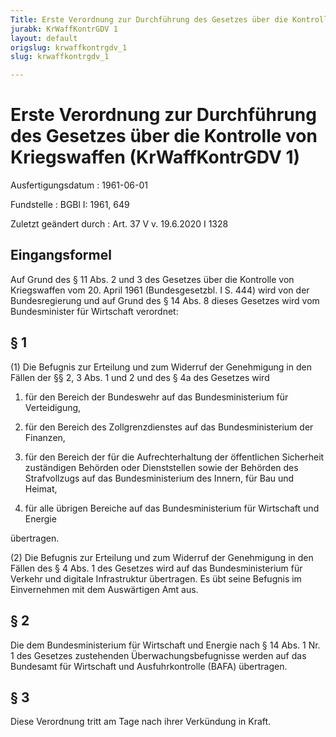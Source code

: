 ```yaml
---
Title: Erste Verordnung zur Durchführung des Gesetzes über die Kontrolle von Kriegswaffen
jurabk: KrWaffKontrGDV 1
layout: default
origslug: krwaffkontrgdv_1
slug: krwaffkontrgdv_1

---
```


# Erste Verordnung zur Durchführung des Gesetzes über die Kontrolle von Kriegswaffen (KrWaffKontrGDV 1)

Ausfertigungsdatum
:   1961-06-01

Fundstelle
:   BGBl I: 1961, 649

Zuletzt geändert durch
:   Art. 37 V v. 19.6.2020 I 1328


## Eingangsformel

Auf Grund des § 11 Abs. 2 und 3 des Gesetzes über die Kontrolle von Kriegswaffen vom 20. April 1961 (Bundesgesetzbl. I S. 444) wird von der Bundesregierung
und auf Grund des § 14 Abs. 8 dieses Gesetzes wird vom Bundesminister für Wirtschaft
verordnet:


## § 1

(1) Die Befugnis zur Erteilung und zum Widerruf der Genehmigung in den Fällen der §§ 2, 3 Abs. 1 und 2 und des § 4a des Gesetzes wird

1.  für den Bereich der Bundeswehr auf das Bundesministerium
    für                    Verteidigung,


2.  für den Bereich des Zollgrenzdienstes auf das Bundesministerium der Finanzen,


3.  für den Bereich der für die Aufrechterhaltung der öffentlichen Sicherheit zuständigen Behörden oder Dienststellen sowie der Behörden des Strafvollzugs auf das Bundesministerium des Innern, für Bau und Heimat,


4.  für alle übrigen Bereiche auf das Bundesministerium für Wirtschaft und Energie



übertragen.

(2) Die Befugnis zur Erteilung und zum Widerruf der Genehmigung in den Fällen des § 4 Abs. 1 des Gesetzes wird auf das Bundesministerium für Verkehr und digitale Infrastruktur übertragen. Es übt seine Befugnis im Einvernehmen mit dem Auswärtigen Amt aus.


## § 2

Die dem Bundesministerium für Wirtschaft und Energie nach § 14 Abs. 1 Nr. 1 des Gesetzes zustehenden Überwachungsbefugnisse werden auf das Bundesamt für Wirtschaft und Ausfuhrkontrolle (BAFA) übertragen.


## § 3

Diese Verordnung tritt am Tage nach ihrer Verkündung in Kraft.


